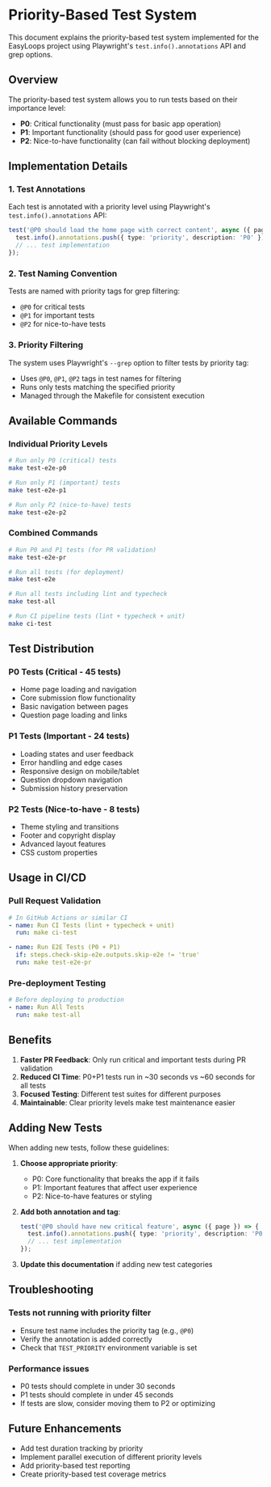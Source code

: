 # Priority-Based Test System

This document explains the priority-based test system implemented for the EasyLoops project using Playwright's `test.info().annotations` API and grep options.

## Overview

The priority-based test system allows you to run tests based on their importance level:

- **P0**: Critical functionality (must pass for basic app operation)
- **P1**: Important functionality (should pass for good user experience)
- **P2**: Nice-to-have functionality (can fail without blocking deployment)

## Implementation Details

### 1. Test Annotations

Each test is annotated with a priority level using Playwright's `test.info().annotations` API:

```typescript
test('@P0 should load the home page with correct content', async ({ page }) => {
  test.info().annotations.push({ type: 'priority', description: 'P0' });
  // ... test implementation
});
```

### 2. Test Naming Convention

Tests are named with priority tags for grep filtering:

- `@P0` for critical tests
- `@P1` for important tests
- `@P2` for nice-to-have tests

### 3. Priority Filtering

The system uses Playwright's `--grep` option to filter tests by priority tag:

- Uses `@P0`, `@P1`, `@P2` tags in test names for filtering
- Runs only tests matching the specified priority
- Managed through the Makefile for consistent execution

## Available Commands

### Individual Priority Levels

```bash
# Run only P0 (critical) tests
make test-e2e-p0

# Run only P1 (important) tests
make test-e2e-p1

# Run only P2 (nice-to-have) tests
make test-e2e-p2
```

### Combined Commands

```bash
# Run P0 and P1 tests (for PR validation)
make test-e2e-pr

# Run all tests (for deployment)
make test-e2e

# Run all tests including lint and typecheck
make test-all

# Run CI pipeline tests (lint + typecheck + unit)
make ci-test
```

## Test Distribution

### P0 Tests (Critical - 45 tests)

- Home page loading and navigation
- Core submission flow functionality
- Basic navigation between pages
- Question page loading and links

### P1 Tests (Important - 24 tests)

- Loading states and user feedback
- Error handling and edge cases
- Responsive design on mobile/tablet
- Question dropdown navigation
- Submission history preservation

### P2 Tests (Nice-to-have - 8 tests)

- Theme styling and transitions
- Footer and copyright display
- Advanced layout features
- CSS custom properties

## Usage in CI/CD

### Pull Request Validation

```yaml
# In GitHub Actions or similar CI
- name: Run CI Tests (lint + typecheck + unit)
  run: make ci-test

- name: Run E2E Tests (P0 + P1)
  if: steps.check-skip-e2e.outputs.skip-e2e != 'true'
  run: make test-e2e-pr
```

### Pre-deployment Testing

```yaml
# Before deploying to production
- name: Run All Tests
  run: make test-all
```

## Benefits

1. **Faster PR Feedback**: Only run critical and important tests during PR validation
2. **Reduced CI Time**: P0+P1 tests run in ~30 seconds vs ~60 seconds for all tests
3. **Focused Testing**: Different test suites for different purposes
4. **Maintainable**: Clear priority levels make test maintenance easier

## Adding New Tests

When adding new tests, follow these guidelines:

1. **Choose appropriate priority**:
   - P0: Core functionality that breaks the app if it fails
   - P1: Important features that affect user experience
   - P2: Nice-to-have features or styling

2. **Add both annotation and tag**:

   ```typescript
   test('@P0 should have new critical feature', async ({ page }) => {
     test.info().annotations.push({ type: 'priority', description: 'P0' });
     // ... test implementation
   });
   ```

3. **Update this documentation** if adding new test categories

## Troubleshooting

### Tests not running with priority filter

- Ensure test name includes the priority tag (e.g., `@P0`)
- Verify the annotation is added correctly
- Check that `TEST_PRIORITY` environment variable is set

### Performance issues

- P0 tests should complete in under 30 seconds
- P1 tests should complete in under 45 seconds
- If tests are slow, consider moving them to P2 or optimizing

## Future Enhancements

- Add test duration tracking by priority
- Implement parallel execution of different priority levels
- Add priority-based test reporting
- Create priority-based test coverage metrics
